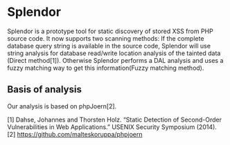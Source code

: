 # Splendor

Splendor is a prototype tool for static discovery of stored XSS from PHP source code.
It now supports two scanning methods: If the complete database query string is available in the source code, Splendor will use string analysis for database read/write location analysis of the tainted data (Direct method[1]). Otherwise Splendor performs a DAL analysis and uses a fuzzy matching way to get this information(Fuzzy matching method).

## Basis of analysis
Our analysis is based on phpJoern[2].

[1] Dahse, Johannes and Thorsten Holz. “Static Detection of Second-Order Vulnerabilities in Web Applications.” USENIX Security Symposium (2014).
[2] https://github.com/malteskoruppa/phpjoern
